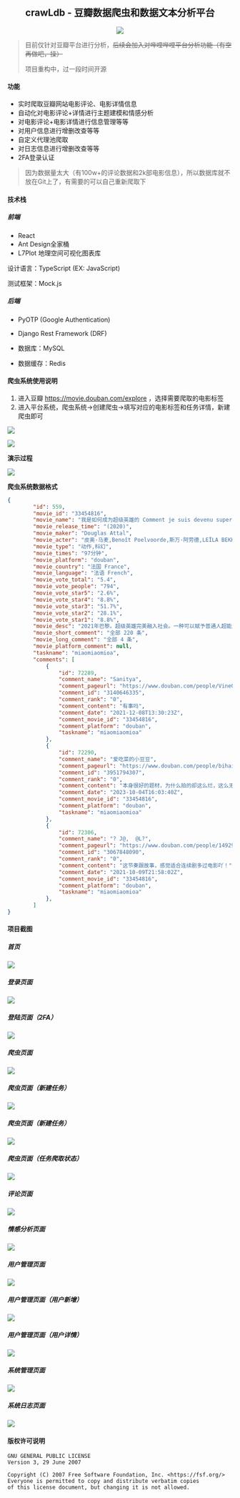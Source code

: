 <div align="center">
    <h2>crawLdb - 豆瓣数据爬虫和数据文本分析平台</h2>
    <img src="./images/header.jpg"/>
    <div align="center">
    </div> 
</div>


> 目前仅针对豆瓣平台进行分析，~~后续会加入对哔哩哔哩平台分析功能（有空再做吧，操）~~
>
> 项目重构中，过一段时间开源

#### 功能

- 实时爬取豆瓣网站电影评论、电影详情信息
- 自动化对电影评论+详情进行主题建模和情感分析
- 对电影评论+电影详情进行信息管理等等
- 对用户信息进行增删改查等等
- 自定义代理池爬取
- 对日志信息进行增删改查等等
- 2FA登录认证

> 因为数据量太大（有100w+的评论数据和2k部电影信息），所以数据库就不放在Git上了，有需要的可以自己重新爬取下

#### 技术栈

##### 前端

- React
- Ant Design全家桶
- L7Plot 地理空间可视化图表库

设计语言：TypeScript (EX: JavaScript)

测试框架：Mock.js

##### 后端

- PyOTP (Google Authentication)
- Django Rest Framework (DRF)
  
- 数据库：MySQL
- 数据缓存：Redis

#### 爬虫系统使用说明

1. 进入豆瓣 https://movie.douban.com/explore ，选择需要爬取的电影标签
2. 进入平台系统，爬虫系统->创建爬虫->填写对应的电影标签和任务详情，新建爬虫即可

![](./images/20.jpg)

![](./images/21.jpg)

**演示过程**

![](./images/19.gif)

**爬虫系统数据格式**

```json
{
		"id": 559,
		"movie_id": "33454816",
		"movie_name": "我是如何成为超级英雄的 Comment je suis devenu super-héros",
		"movie_release_time": "(2020)",
		"movie_maker": "Douglas Attal",
		"movie_acter": "皮奥·马麦,Benoît Poelvoorde,斯万·阿劳德,LEÏLA BEKHTI,VIMALA PONS",
		"movie_type": "动作,科幻",
		"movie_times": "97分钟",
		"movie_platform": "douban",
		"movie_country": "法国 France",
		"movie_language": "法语 French",
		"movie_vote_total": "5.4",
		"movie_vote_people": "794",
		"movie_vote_star5": "2.6%",
		"movie_vote_star4": "8.8%",
		"movie_vote_star3": "51.7%",
		"movie_vote_star2": "28.1%",
		"movie_vote_star1": "8.8%",
		"movie_desc": "2021年巴黎。超级英雄完美融入社会。一种可以赋予普通人超能力的神秘毒品在城市中传播。由于这类事件不断增多，莫罗中尉和沙尔茨曼被指派前去调查真相。他们将与两位资深治安会成员蒙特·卡洛和卡莉丝塔联手，竭尽全力遏制毒品的扩散。然而莫罗的过去重新浮出水面，事情变得十分棘手······",
		"movie_short_comment": "全部 220 条",
		"movie_long_comment": "全部 4 条",
		"movie_platform_comment": null,
		"taskname": "miaomiaomioa",
		"comments": [
			{
				"id": 72289,
				"comment_name": "Sanitya",
				"comment_pageurl": "https://www.douban.com/people/Vine0109/",
				"comment_id": "3140646335",
				"comment_rank": "0",
				"comment_content": "有事吗",
				"comment_date": "2021-12-08T13:30:23Z",
				"comment_movie_id": "33454816",
				"comment_platform": "douban",
				"taskname": "miaomiaomioa"
			},
			{
				"id": 72290,
				"comment_name": "爱吃菜的小豆豆",
				"comment_pageurl": "https://www.douban.com/people/bihailantianmen/",
				"comment_id": "3951794307",
				"comment_rank": "0",
				"comment_content": "本身很好的题材，为什么拍的却这么烂，这么无聊？完全看不下去了",
				"comment_date": "2023-10-04T16:03:40Z",
				"comment_movie_id": "33454816",
				"comment_platform": "douban",
				"taskname": "miaomiaomioa"
			},
			{
				"id": 72306,
				"comment_name": "? J@,  @L?",
				"comment_pageurl": "https://www.douban.com/people/149292382/",
				"comment_id": "3067848090",
				"comment_rank": "0",
				"comment_content": "这节奏跟故事，感觉适合连续剧多过电影吖！",
				"comment_date": "2021-10-09T21:58:02Z",
				"comment_movie_id": "33454816",
				"comment_platform": "douban",
				"taskname": "miaomiaomioa"
			},
        ]
}
```

#### 项目截图

##### 首页

![](./images/1.jpg)

##### 登录页面

![](./images/15.jpg)

##### 登陆页面（2FA）

![](./images/16.jpg)

##### 爬虫页面

![](./images/17.jpg)

##### 爬虫页面（新建任务）

![](./images/3.jpg)

##### 爬虫页面（新建任务）

![](./images/2.jpg)

##### 爬虫页面（任务爬取状态）

![](./images/18.jpg)

##### 评论页面

![](./images/4.jpg)

##### 情感分析页面

![](./images/7.jpg)

##### 用户管理页面

![](./images/10.jpg)

##### 用户管理页面（用户新增）

![](./images/11.jpg)

##### 用户管理页面（用户详情）

![](./images/12.jpg)

##### 系统管理页面

![](./images/13.jpg)

##### 系统日志页面

![](./images/14.jpg)

#### 版权许可说明

```
GNU GENERAL PUBLIC LICENSE
Version 3, 29 June 2007

Copyright (C) 2007 Free Software Foundation, Inc. <https://fsf.org/>
Everyone is permitted to copy and distribute verbatim copies
of this license document, but changing it is not allowed.
```
